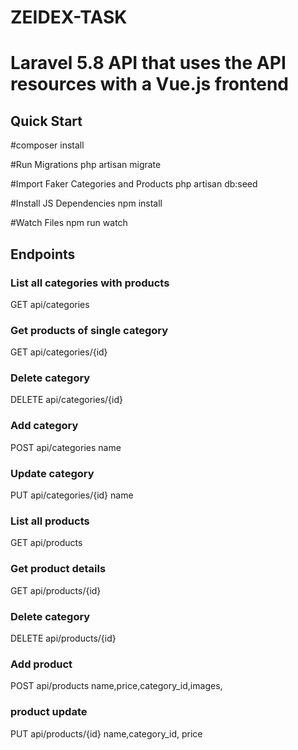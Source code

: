 # ZEIDEX-TASK
# Laravel 5.8 API that uses the API resources with a Vue.js frontend

## Quick Start

#composer install

#Run Migrations
php artisan migrate

#Import Faker Categories and Products
php artisan db:seed

#Install JS Dependencies
npm install

#Watch Files
npm run watch

## Endpoints

### List all categories with products
GET api/categories

### Get products of single category
GET api/categories/{id}

### Delete category
DELETE api/categories/{id}

### Add category
POST api/categories
name

### Update category
PUT api/categories/{id}
name

### List all  products
GET api/products

### Get product details
GET api/products/{id}

### Delete category
DELETE api/products/{id}

### Add product
POST api/products
name,price,category_id,images,

### product update
PUT api/products/{id}
name,category_id, price

